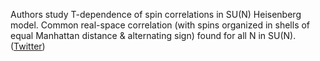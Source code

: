 
Authors study T-dependence of spin correlations in SU(N) Heisenberg model. Common real-space correlation (with spins organized in shells of equal Manhattan distance & alternating sign) found for all N in SU(N). ([Twitter](https://twitter.com/JoshuahHeath/status/1278008907156402176))
